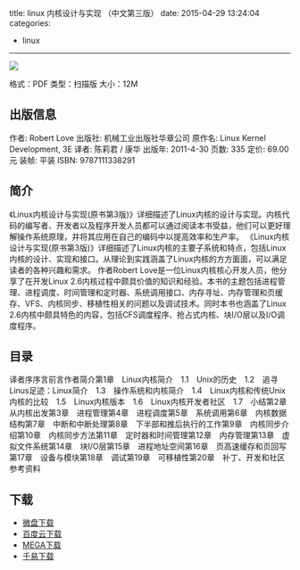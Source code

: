 title: linux 内核设计与实现 （中文第三版）
date: 2015-04-29 13:24:04
categories:
  - linux
---

![](http://img5.douban.com/lpic/s6387169.jpg)

格式：PDF
类型：扫描版
大小：12M

<!--more-->

## 出版信息 ##

作者: Robert Love 
出版社: 机械工业出版社华章公司
原作名: Linux Kernel Development, 3E
译者: 陈莉君 / 康华 
出版年: 2011-4-30
页数: 335
定价: 69.00元
装帧: 平装
ISBN: 9787111338291

## 简介 ##

《Linux内核设计与实现(原书第3版)》详细描述了Linux内核的设计与实现。内核代码的编写者、开发者以及程序开发人员都可以通过阅读本书受益，他们可以更好理解操作系统原理，并将其应用在自己的编码中以提高效率和生产率。
《Linux内核设计与实现(原书第3版)》详细描述了Linux内核的主要子系统和特点，包括Linux内核的设计、实现和接口。从理论到实践涵盖了Linux内核的方方面面，可以满足读者的各种兴趣和需求。
作者Robert Love是一位Linux内核核心开发人员，他分享了在开发Linux 2.6内核过程中颇具价值的知识和经验。本书的主题包括进程管理、进程调度、时间管理和定时器、系统调用接口、内存寻址、内存管理和页缓存、VFS、内核同步、移植性相关的问题以及调试技术。同时本书也涵盖了Linux 2.6内核中颇具特色的内容，包括CFS调度程序、抢占式内核、块I/O层以及I/O调度程序。

## 目录 ##

译者序序言前言作者简介第1章　Linux内核简介　1.1　Unix的历史　1.2　追寻Linus足迹：Linux简介　1.3　操作系统和内核简介　1.4　Linux内核和传统Unix内核的比较　1.5　Linux内核版本　1.6　Linux内核开发者社区　1.7　小结第2章　从内核出发第3章　进程管理第4章　进程调度第5章　系统调用第6章　内核数据结构第7章　中断和中断处理第8章　下半部和推后执行的工作第9章　内核同步介绍第10章　内核同步方法第11章　定时器和时间管理第12章　内存管理第13章　虚拟文件系统第14章　块I/O层第15章　进程地址空间第16章　页高速缓存和页回写第17章　设备与模块第18章　调试第19章　可移植性第20章　补丁、开发和社区参考资料

## 下载 ##

* [微盘下载](http://vdisk.weibo.com/s/aADaW4YRPbPtg)
* [百度云下载](http://pan.baidu.com/s/1c0ctQz2)
* [MEGA下载](https://mega.co.nz/#!uMc30Bab!AHJtIuK1xXZFy0dVLxDZa3PUcl9g25kCA1UE6npFEy8)
* [千易下载](http://1000eb.com/1gg2u)
